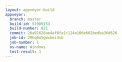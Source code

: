 ```yaml
---
layout: appveyor-build
appveyor:
  branch: master
  build-id: 51989153
  build-number: 821
  commit: 26a91626ae4af6fa1c124e106e602bedba36d626
  job-id: 29hq0o5gwxbei3sb
  job-number: 1
  os-name: Windows
  test-result: 1
---
```

